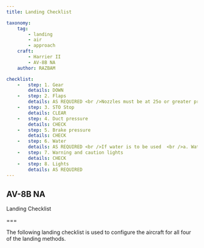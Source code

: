 ```yaml
---
title: Landing Checklist 

taxonomy:
    tag:
        - landing
        - air
        - approach
    craft:
        - Harrier II
        - AV-8B NA
    author: RAZBAM

checklist:
    -   step: 1. Gear 
        details: DOWN 
    -   step: 2. Flaps 
        details: AS REQUIRED <br />Nozzles must be at 25o or greater prior to selecting STOL flap. 
    -   step: 3. STO Stop 
        details: CLEAR 
    -   step: 4. Duct pressure 
        details: CHECK 
    -   step: 5. Brake pressure 
        details: CHECK 
    -   step: 6. Water 
        details: AS REQUIRED <br />If water is to be used  <br />a. Water switch <br />T/O (check for RPM rise) <br />b. Throttle <br />FULL c. Check for green water flow light or W in the HUD<br />acceleration to short lift wet RPM and water quantity countdown. <br />d. Water switch AS REQUIRED 
    -   step: 7. Warning and caution lights 
        details: CHECK 
    -   step: 8. Lights
        details: AS REQUIRED
---
```


## AV-8B NA 
Landing Checklist 

===

The following landing checklist is used to configure the aircraft for all four of the landing methods. 
